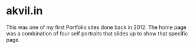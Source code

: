 # akvil.in

This was one of my first Portfolio sites done back in 2012.
The home page was a combination of four self portraits that slides up to show that specific page.
